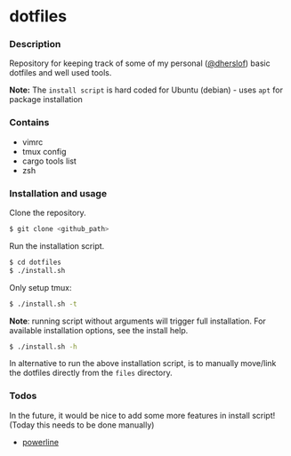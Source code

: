 # dotfiles

### Description
Repository for keeping track of some of my personal ([@dherslof](https://github.com/dherslof])) basic dotfiles and well used tools. 


**Note:** The `install script` is hard coded for Ubuntu (debian) - uses `apt` for package installation 

### Contains 
* vimrc
* tmux config
* cargo tools list
* zsh

### Installation and usage
Clone the repository.
```bash
$ git clone <github_path>
```

Run the installation script. 
```bash
$ cd dotfiles
$ ./install.sh
```

Only setup tmux:
```bash 
$ ./install.sh -t
```

**Note**: running script without arguments will trigger full installation. For available installation options, see the install help.
```bash
$ ./install.sh -h 
```

In alternative to run the above installation script, is to  manually move/link the dotfiles directly from the `files` directory.

### Todos
In the future, it would be nice to add some more features in install script! (Today this needs to be done manually)
* [powerline](https://github.com/powerline/powerline)

